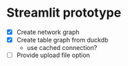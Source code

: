 # Streamlit prototype

- [x] Create network graph
- [x] Create table graph from duckdb
    - use cached connection?
- [ ] Provide upload file option